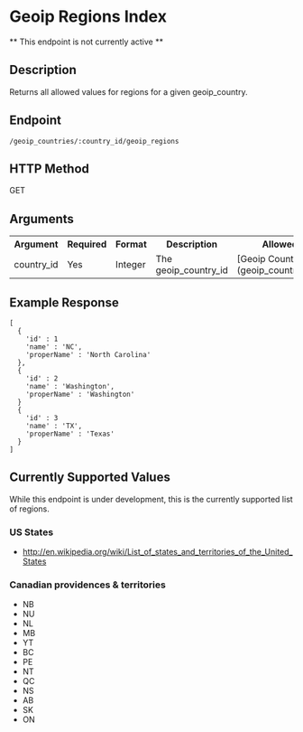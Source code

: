 # Geoip Regions Index
** This endpoint is not currently active **

## Description
Returns all allowed values for regions for a given geoip_country.

## Endpoint
`/geoip_countries/:country_id/geoip_regions`

## HTTP Method
GET

## Arguments
<table>
  <tr>
    <th>Argument</th>
    <th>Required</th>
    <th>Format</th>
    <th>Description</th>
    <th>Allowed Values</th>
  </tr>
  <tr>
    <td>country_id</td>
    <td>Yes</td>
    <td>Integer</td>
    <td>The geoip_country_id</td>
    <td>[Geoip Countries Index](geoip_countries_index.md)</td>
  </tr>
</table>

## Example Response

```
[
  {
    'id' : 1
    'name' : 'NC',
    'properName' : 'North Carolina'
  },
  {
    'id' : 2
    'name' : 'Washington',
    'properName' : 'Washington'
  }
  {
    'id' : 3
    'name' : 'TX',
    'properName' : 'Texas'
  }
]
```

## Currently Supported Values
While this endpoint is under development, this is the currently supported list
of regions.

### US States
* http://en.wikipedia.org/wiki/List_of_states_and_territories_of_the_United_States

### Canadian providences &  territories
* NB
* NU
* NL
* MB
* YT
* BC
* PE
* NT
* QC
* NS
* AB
* SK
* ON
